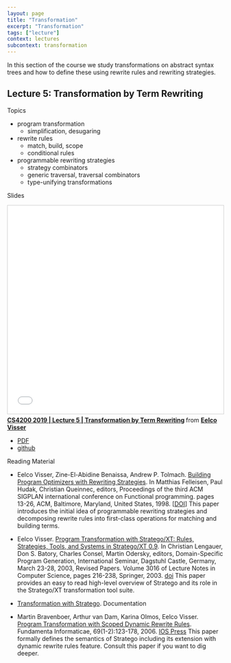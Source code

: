 ```yaml
---
layout: page
title: "Transformation"
excerpt: "Transformation"
tags: ["lecture"]
context: lectures
subcontext: transformation
---
```


In this section of the course we study transformations on abstract syntax trees and how to define these using rewrite rules and rewriting strategies.

## Lecture 5: Transformation by Term Rewriting

Topics

- program transformation
  - simplification, desugaring
- rewrite rules
  - match, build, scope
  - conditional rules
- programmable rewriting strategies
  - strategy combinators
  - generic traversal, traversal combinators
  - type-unifying transformations

Slides

<iframe src="//www.slideshare.net/slideshow/embed_code/key/HWx5KPgKa6Ks69" width="595" height="485" frameborder="0" marginwidth="0" marginheight="0" scrolling="no" style="border:1px solid #CCC; border-width:1px; margin-bottom:5px; max-width: 100%;" allowfullscreen> </iframe> <div style="margin-bottom:5px"> <strong> <a href="//www.slideshare.net/eelcovisser/cs4200-2019-lecture-5-transformation-by-term-rewriting" title="CS4200 2019 | Lecture 5 | Transformation by Term Rewriting" target="_blank">CS4200 2019 | Lecture 5 | Transformation by Term Rewriting</a> </strong> from <strong><a href="https://www.slideshare.net/eelcovisser" target="_blank">Eelco Visser</a></strong> </div>

- [PDF](https://github.com/TUDelft-CS4200-2019/lectures/raw/master/05-transformation/CS4200-2019-5-transformation.pdf)
- [github](https://github.com/TUDelft-CS4200-2019/lectures/tree/master/05-transformation)

Reading Material

- Eelco Visser, Zine-El-Abidine Benaissa, Andrew P. Tolmach. [Building Program Optimizers with Rewriting Strategies](http://doi.acm.org/10.1145/289423.289425). In Matthias Felleisen, Paul Hudak, Christian Queinnec, editors, Proceedings of the third ACM SIGPLAN international conference on Functional programming. pages 13-26, ACM, Baltimore, Maryland, United States, 1998. [[DOI](http://doi.acm.org/10.1145/289423.289425)] This paper introduces the initial idea of programmable rewriting strategies and decomposing rewrite rules into first-class operations for matching and building terms.

- Eelco Visser. [Program Transformation with Stratego/XT: Rules, Strategies, Tools, and Systems in Stratego/XT 0.9](https://doi.org/10.1007/978-3-540-25935-0_13). In Christian Lengauer, Don S. Batory, Charles Consel, Martin Odersky, editors, Domain-Specific Program Generation, International Seminar, Dagstuhl Castle, Germany, March 23-28, 2003, Revised Papers. Volume 3016 of Lecture Notes in Computer Science, pages 216-238, Springer, 2003. [doi](https://doi.org/10.1007/978-3-540-25935-0_13) This paper provides an easy to read high-level overview of Stratego and its role in the Stratego/XT transformation tool suite.

- [Transformation with Stratego](http://www.metaborg.org/en/latest/source/langdev/meta/lang/stratego/index.html). Documentation

- Martin Bravenboer, Arthur van Dam, Karina Olmos, Eelco Visser. [Program Transformation with Scoped Dynamic Rewrite Rules](https://content.iospress.com/articles/fundamenta-informaticae/fi69-1-2-06). Fundamenta Informaticae, 69(1-2):123-178, 2006. [IOS Press](https://content.iospress.com/articles/fundamenta-informaticae/fi69-1-2-06) This paper formally defines the semantics of Stratego including its extension with dynamic rewrite rules feature. Consult this paper if you want to dig deeper.
